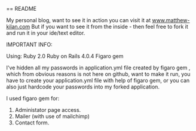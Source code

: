 == README

My personal blog, want to see it in action you can visit it at <a href="http://www.matthew-kilan.com">www.matthew-kilan.com</a>
But if you want to see it from the inside - then feel free to fork it and run it in your ide/text editor.

IMPORTANT INFO:

Using:
Ruby 2.0
Ruby on Rails 4.0.4
Figaro gem

I've hidden all my passwords in application.yml file created by figaro gem , which from obvious reasons is not
here on github, want to make it run, you have to create your application.yml file with help of figaro gem, or
you can also just hardcode your passwords into my forked application.

I used figaro gem for:
1. Administator page access.
2. Mailer (with use of mailchimp)
3. Contact form.
